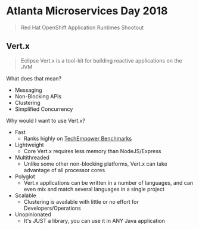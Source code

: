 # Atlanta Microservices Day 2018
> Red Hat OpenShift Application Runtimes Shootout

## Vert.x
> Eclipse Vert.x is a tool-kit for building reactive applications on the JVM

What does that mean?

* Messaging
* Non-Blocking APIs
* Clustering
* Simplified Concurrency

Why would I want to use Vert.x?

* Fast
  * Ranks highly on [TechEmpower Benchmarks](https://www.techempower.com/benchmarks/)
* Lightweight
  * Core Vert.x requires less memory than NodeJS/Express
* Multithreaded
  * Unlike some other non-blocking platforms, Vert.x can take advantage of all processor cores
* Polyglot
  * Vert.x applications can be written in a number of languages, and can even mix and match several languages in a single project
* Scalable
  * Clustering is available with little or no effort for Developers/Operations
* Unopinionated
  * It's JUST a library, you can use it in ANY Java application
